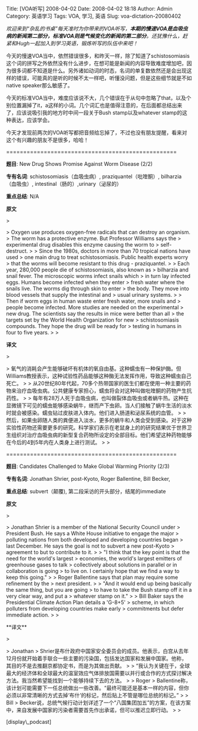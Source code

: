 Title: [VOA听写] 2008-04-02
Date: 2008-04-02 18:18
Author: Admin
Category: 英语学习
Tags: VOA, 学习, 英语
Slug: voa-dictation-20080402

*欢迎来到“杂乱的书桌”每天准时为你带来的VOA听写，**本期的慢速VOA是血吸虫病的新闻第二部分，标准VOA则是气候变化的新闻的第二部分**。还犹豫什么，赶紧和Hugh一起加入到学习英语，锻炼听写的队伍中来吧！*

</p>

今天的慢速VOA当中，依然错误很多，和昨天一样，除了知道了schistosomiasis这个词的拼写之外依然没有什么进步，在想可能是新闻的内容导致难度增加吧，因为很多词都不知道是什么。另外诸如动词的时态，名词的单复数依然还是会出现这样的错误，可能真的是听的时候不太一样吧，听懂没问题，但是这些细节就是不如native
speaker那么敏感了。

</p>

今天的标准VOA当中，难度应该说不大，几个错误在于从句中忽略了that，以及个别位置漏掉了it，a这样的小词。几个词汇也是值得注意的，在后面都总结出来了，应该说吸引我的地方时中间一段关于Bush
stamp以及whatever stamp的这种表达，应该学会。

</p>

今天才发现前两次的VOA听写都把音频给忘掉了，不过也没有朋友提醒，看来对这个有兴趣的朋友不是很多，哈哈！

</p>
==================================================

**题目**: New Drug Shows Promise Against Worm Disease (2/2)

</p>

**专有名词**: schistosomiasis（血吸虫病）, praziquantel（吡喹酮）,
bilharzia（血吸虫）, intestinal（肠的）,urinary（泌尿的）

</p>

**重点总结**: N/A

</p>

**原文**

<p>
> </p>
> Oxygen use produces oxygen-free radicals that can destroy an organism.
> The worm has a protective enzyme. But Professor Williams says the
> experimental drug disables this enzyme causing the worm to
> self-destruct.
>
> Since the 1980s, doctors in more than 70 tropical nations have used
> one main drug to treat schistosomiasis. Public health experts worry
> that the worms will become resistant to this drug - praziquantel.
>
> Each year, 280,000 people die of schistosomiasis, also known as
> bilharzia and snail fever. The microscopic worms infect snails which
> in turn lay infected eggs. Humans become infected when they enter
> fresh water where the snails live. The worms dig through skin to enter
> the body. They move into blood vessels that supply the intestinal and
> usual urinary systems.
>
> Then if worm eggs in human waste enter fresh water, more snails and
> people become infected. More studies are needed on the experimental
> new drug. The scientists say the results in mice were better than all
> the targets set by the World Health Organization for new
> schistosomiasis compounds. They hope the drug will be ready for
> testing in humans in four to five years.
>
> <p>

</p>

**译文**

<p>
> </p>
> 氧气的消耗会产生能够破坏有机体的氧自由基。这种蠕虫有一种保护酶。但Williams教授表示，这种试验性药品能够这种酶无法发挥作用，导致这种蠕虫自己死亡。
>
> 从20世纪80年代起，70多个热带国家的医生们都在使用一种主要的药物来治疗血吸虫病。公共健康专家担心，蠕虫将会对这种叫做吡喹酮的药物产生抗药性。
>
> 每年有28万人死于血吸虫病，也叫做裂体血吸虫或者蜗牛热。这种在显微镜下可见的蠕虫能够感染蜗牛，继而产下虫卵。当人们接触了蜗牛生活的淡水时就会被感染。蠕虫钻过皮肤进入体内。他们进入肠道和泌尿系统的血管。
>
> 然后，如果虫卵随人类的粪便进入淡水，更多的蜗牛和人类会受到感染。对于这种实验性药物还需要更多的研究。科学家们表示在老鼠身上的的研究结果优于世界卫生组织对治疗血吸虫病的新型复合药物所设定的全部目标。他们希望这种药物能够在今后的4到5年内在人类身上进行测试。
>
> <p>

</p>
==================================================

**题目**: Candidates Challenged to Make Global Warming Priority (2/3)

</p>

**专有名词**: Jonathan Shrier, post-Kyoto, Roger Ballentine, Bill
Becker,

</p>

**重点总结**: subvert（颠覆), 第二段采访的开头部分，结尾的immediate

</p>

**原文**

<p>
> </p>
> Jonathan Shrier is a member of the National Security Council under
> President Bush. He says a White House initiative to engage the major
> polluting nations from both developed and developing countries began
> last December. He says the goal is not to subvert a new post-Kyoto
> agreement to but to contribute to it.
>
> "I think that the key point is that the need for the world's largest
> economies, the world's largest emitters of greenhouse gases to talk
> collectively about solutions in parallel or in collaboration is going
> to live on. I certainly hope that we find a way to keep this going."
>
> Roger Ballentine says that plan may require some refinement by the
> next president.
>
> "And it would end up being basically the same thing, but you are going
> to have to take the Bush stamp off it in a very clear way, and put a
> whatever stamp on it."
>
> Bill Baker says the Presidential Climate Action Plan details a 'G-8+5'
> scheme, in which polluters from developing countries make early
> commitments but defer immediate action.
>
> <p>

</p>
**译文**

<p>
> </p>
> Jonathan
> Shrier是布什政府中国家安全委员会的成员。他表示，白宫从去年12月份就开始着手联合一些主要的污染国，包括发达国家和发展中国家。他称，其目的不是去推翻京都协定书，而是为其做出贡献。
>
> “我认为关键在于，全球最大的经济体和全球最大的温室效应气体排放国需要以并行或合作的方式探讨解决方法。我当然希望能找到一个能够持续下去的方法。
>
> Roger
> Ballentine称，该计划可能需要下一任总统做出一些改善。“最终可能还是基本一样的内容，但你必须以非常清晰的方式去掉‘布什’的标记，然后贴上不管是哪位总统的标记。”
>
> Bill
> Becker说，总统气候行动计划详述了一个“八国集团加五”的方案，在该方案中，来自发展中国家的污染者需要首先作出承诺，但可以推迟立即行动。
>
> <p>

</p>
[display\_podcast]
